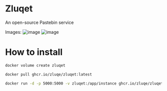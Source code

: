 # Zluqet
An open-source Pastebin service

Images:
![image](https://github.com/user-attachments/assets/a249ab7e-b743-445d-840b-d85ce30006a4)
![image](https://github.com/user-attachments/assets/cd39d1dc-4628-4897-981a-0a44be16e985)

# How to install
```bash
docker volume create zluqet
```
```bash
docker pull ghcr.io/zluqe/zluqet:latest
```
```bash
docker run -d -p 5000:5000 -v zluqet:/app/instance ghcr.io/zluqe/zluqet:latest
```
